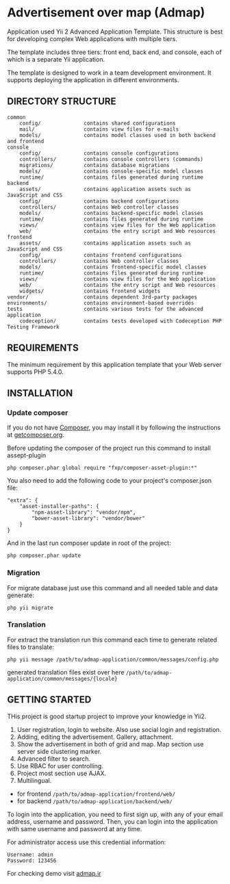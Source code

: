 Advertisement over map (Admap)
===================================

Application used Yii 2 Advanced Application Template. This structure is best for
developing complex Web applications with multiple tiers.

The template includes three tiers: front end, back end, and console, each of which
is a separate Yii application.

The template is designed to work in a team development environment. It supports
deploying the application in different environments.


DIRECTORY STRUCTURE
-------------------

```
common
    config/              contains shared configurations
    mail/                contains view files for e-mails
    models/              contains model classes used in both backend and frontend
console
    config/              contains console configurations
    controllers/         contains console controllers (commands)
    migrations/          contains database migrations
    models/              contains console-specific model classes
    runtime/             contains files generated during runtime
backend
    assets/              contains application assets such as JavaScript and CSS
    config/              contains backend configurations
    controllers/         contains Web controller classes
    models/              contains backend-specific model classes
    runtime/             contains files generated during runtime
    views/               contains view files for the Web application
    web/                 contains the entry script and Web resources
frontend
    assets/              contains application assets such as JavaScript and CSS
    config/              contains frontend configurations
    controllers/         contains Web controller classes
    models/              contains frontend-specific model classes
    runtime/             contains files generated during runtime
    views/               contains view files for the Web application
    web/                 contains the entry script and Web resources
    widgets/             contains frontend widgets
vendor/                  contains dependent 3rd-party packages
environments/            contains environment-based overrides
tests                    contains various tests for the advanced application
    codeception/         contains tests developed with Codeception PHP Testing Framework
```


REQUIREMENTS
------------

The minimum requirement by this application template that your Web server supports PHP 5.4.0.


INSTALLATION
------------

### Update composer

If you do not have [Composer](http://getcomposer.org/), you may install it by following the instructions
at [getcomposer.org](http://getcomposer.org/doc/00-intro.md#installation-nix).

Before updating the composer of the project run this command to install assept-plugin

~~~
php composer.phar global require "fxp/composer-asset-plugin:*"
~~~

You also need to add the following code to your project's composer.json file:

```
"extra": {
    "asset-installer-paths": {
        "npm-asset-library": "vendor/npm",
        "bower-asset-library": "vendor/bower"
    }
}
```

And in the last run composer update in root of the project:

~~~
php composer.phar update
~~~

### Migration

For migrate database just use this command and all needed table and data generate:

~~~
php yii migrate
~~~

### Translation

For extract the translation run this command each time to generate related files to translate:

~~~
php yii message /path/to/admap-application/common/messages/config.php
~~~

generated translation files exist over here `/path/to/admap-application/common/messages/{locale}`


GETTING STARTED
---------------

THis project is good startup project to improve your knowledge in Yii2.

1. User registration, login to website. Also use social login and registration.
2. Adding, editing the advertisement. Gallery, attachment.
3. Show the advertisement in both of grid and map. Map section use server side clustering marker.
4. Advanced filter to search.
5. Use RBAC for user controlling.
6. Project most section use AJAX.
7. Multilingual.

- for frontend `/path/to/admap-application/frontend/web/`
- for backend `/path/to/admap-application/backend/web/`

To login into the application, you need to first sign up, with any of your email address, username and password.
Then, you can login into the application with same username and password at any time.

For administrator access use this credential information:

~~~
Username: admin
Password: 123456
~~~

For checking demo visit [admap.ir](http://admap.ir)